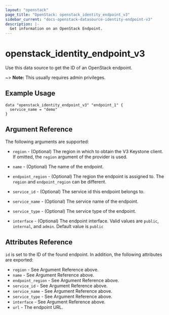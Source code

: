 ```yaml
---
layout: "openstack"
page_title: "OpenStack: openstack_identity_endpoint_v3"
sidebar_current: "docs-openstack-datasource-identity-endpoint-v3"
description: |-
  Get information on an OpenStack Endpoint.
---
```


# openstack\_identity\_endpoint_v3

Use this data source to get the ID of an OpenStack endpoint.

~> **Note:** This usually requires admin privileges.

## Example Usage

```hcl
data "openstack_identity_endpoint_v3" "endpoint_1" {
  service_name = "demo"
}
```

## Argument Reference

The following arguments are supported:

* `region` - (Optional) The region in which to obtain the V3 Keystone client.
    If omitted, the `region` argument of the provider is used.

* `name` - (Optional) The name of the endpoint.

* `endpoint_region` - (Optional) The region the endpoint is assigned to. The
  `region` and `endpoint_region` can be different.

* `service_id` - (Optional) The service id this endpoint belongs to.

* `service_name` - (Optional) The service name of the endpoint.

* `service_type` - (Optional) The service type of the endpoint.

* `interface` - (Optional) The endpoint interface. Valid values are `public`,
  `internal`, and `admin`. Default value is `public`

## Attributes Reference

`id` is set to the ID of the found endpoint. In addition, the following attributes
are exported:

* `region` - See Argument Reference above.
* `name` - See Argument Reference above.
* `endpoint_region` - See Argument Reference above.
* `service_id` - See Argument Reference above.
* `service_name` - See Argument Reference above.
* `service_type` - See Argument Reference above.
* `interface` - See Argument Reference above.
* `url` - The endpoint URL.

